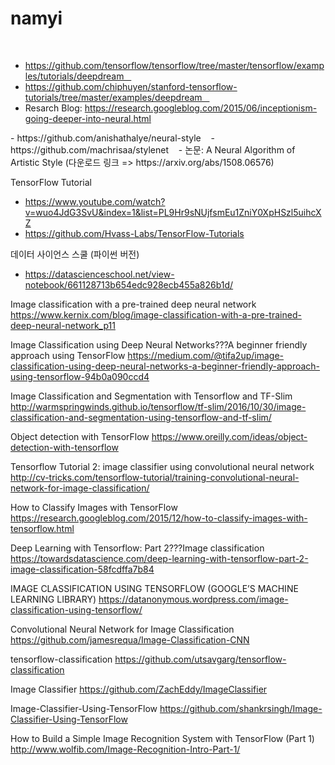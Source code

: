 # namyi
<DeepDream>    
- https://github.com/tensorflow/tensorflow/tree/master/tensorflow/examples/tutorials/deepdream    
- https://github.com/chiphuyen/stanford-tensorflow-tutorials/tree/master/examples/deepdream    
- Resarch Blog: https://research.googleblog.com/2015/06/inceptionism-going-deeper-into-neural.html

<Neural Network with Style Synthesis> 
- https://github.com/anishathalye/neural-style    
- https://github.com/machrisaa/stylenet    
- 논문: A Neural Algorithm of Artistic Style (다운로드 링크 => https://arxiv.org/abs/1508.06576)

TensorFlow Tutorial
- https://www.youtube.com/watch?v=wuo4JdG3SvU&index=1&list=PL9Hr9sNUjfsmEu1ZniY0XpHSzl5uihcXZ
- https://github.com/Hvass-Labs/TensorFlow-Tutorials

데이터 사이언스 스쿨 (파이썬 버전)
- https://datascienceschool.net/view-notebook/661128713b654edc928ecb455a826b1d/


<Object Recognition>

Image classification with a pre-trained deep neural network
https://www.kernix.com/blog/image-classification-with-a-pre-trained-deep-neural-network_p11

Image Classification using Deep Neural Networks???A beginner friendly approach using TensorFlow
https://medium.com/@tifa2up/image-classification-using-deep-neural-networks-a-beginner-friendly-approach-using-tensorflow-94b0a090ccd4

Image Classification and Segmentation with Tensorflow and TF-Slim
http://warmspringwinds.github.io/tensorflow/tf-slim/2016/10/30/image-classification-and-segmentation-using-tensorflow-and-tf-slim/

Object detection with TensorFlow
https://www.oreilly.com/ideas/object-detection-with-tensorflow

Tensorflow Tutorial 2: image classifier using convolutional neural network
http://cv-tricks.com/tensorflow-tutorial/training-convolutional-neural-network-for-image-classification/

How to Classify Images with TensorFlow
https://research.googleblog.com/2015/12/how-to-classify-images-with-tensorflow.html

Deep Learning with Tensorflow: Part 2???Image classification
https://towardsdatascience.com/deep-learning-with-tensorflow-part-2-image-classification-58fcdffa7b84

IMAGE CLASSIFICATION USING TENSORFLOW (GOOGLE’S MACHINE LEARNING LIBRARY)
https://datanonymous.wordpress.com/image-classification-using-tensorflow/

Convolutional Neural Network for Image Classification
https://github.com/jamesrequa/Image-Classification-CNN

tensorflow-classification
https://github.com/utsavgarg/tensorflow-classification

Image Classifier
https://github.com/ZachEddy/ImageClassifier

Image-Classifier-Using-TensorFlow
https://github.com/shankrsingh/Image-Classifier-Using-TensorFlow

How to Build a Simple Image Recognition System with TensorFlow (Part 1)
http://www.wolfib.com/Image-Recognition-Intro-Part-1/
